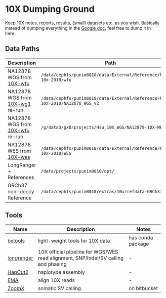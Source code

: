 # 10X Dumping Ground

Keep 10X notes, reports, results, (small) datasets etc. as you wish.
Basically instead of dumping everything in the
[Google doc](https://docs.google.com/document/d/1EhqPusGRCDKdK5tx5RpEhgwj_LCAi7plb2B62VvbaG4/edit),
feel free to dump it in here.

## Data Paths

| Description                            | Path                                                                             | Cluster   |
| ----------------------                 | -----------------------------------------------------------------------          | --------- |
| NA12878 WGS from [10X-wfu][wfu]        | `/data/cephfs/punim0010/data/External/Reference/NA12878-10x-2018/wfu`            | Spartan   |
| NA12878 WGS from [10X-wg1][wg1] re-run | `/data/cephfs/punim0010/data/External/Reference/NA12878-10x-2018/NA12878_WGS_v2` | Spartan   |
| NA12878 WGS from [10X-wfu][wfu] re-run | `/g/data3/gx8/projects/Hsu_10X_WGS/NA12878-10X-WFU`                              | Raijin    |
| NA12878 WES from [10X-wes][wes]        | `/data/cephfs/punim0010/data/External/Reference/NA12878-10x-2018/WES`            | Spartan   |
| LongRanger + References                | `/data/projects/punim0010/opt/`                                                  | Spartan   |
| GRCh37 non-decoy Reference             | `/data/cephfs/punim0010/extras/10x/refdata-GRCh37`                               | Spartan   |


[wfu]: https://support.10xgenomics.com/de-novo-assembly/datasets/2.0.0/wfu
[wg1]: https://support.10xgenomics.com/genome-exome/datasets/2.1.4/NA12878_WGS_v2
[wes]: https://support.10xgenomics.com/genome-exome/datasets/2.1.4/NA12878_WES_v2

## Tools

| Name               | Description                                                                          | Notes               |
| ------------------ | ------------------------------------------------------------------------------------ | ------------------- |
| [bxtools][bxt]     | light-weight tools for 10X data                                                      | has conda package   |
| [longranger][lr]   | 10X official pipeline for WGS/WES read alignment, SNP/Indel/SV calling and phasing   | -                   |
| [HapCut2][hc2]     | haplotype assembly                                                                   | -                   |
| [EMA][ema]         | align 10X reads                                                                      | -                   |
| [ZoomX][zoomx]     | somatic SV calling                                                                   | on bitbucket        |


[bxt]: https://github.com/walaj/bxtools
[lr]: https://support.10xgenomics.com/genome-exome/software/pipelines/latest/what-is-long-ranger
[hc2]: https://github.com/vibansal/HapCUT2
[ema]: https://github.com/arshajii/ema
[zoomx]: https://bitbucket.org/charade/zoomx
